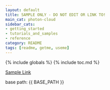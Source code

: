 ```yaml
---
layout: default
title: SAMPLE ONLY - DO NOT EDIT OR LINK TO!
main_cat: photon-cloud
sidebar_cats:
- getting_started
- tutorials_and_samples
- reference
category: README
tags: [readme, getme, useme]
---
```

{% include globals %}
{% include toc.md %}

[Sample Link](/Photon_In_Five_Minutes)

base path: {{ BASE_PATH }}